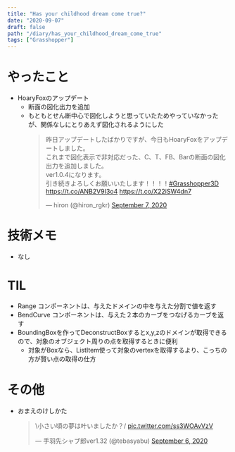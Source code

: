 ```yaml
---
title: "Has your childhood dream come true?"
date: "2020-09-07"
draft: false
path: "/diary/has_your_childhood_dream_come_true"
tags: ["Grasshopper"]
---
```


# やったこと

+ HoaryFoxのアップデート
  + 断面の図化出力を追加
  + もともとせん断中心で図化しようと思っていたためやっていなかったが、関係なしにとりあえず図化されるようにした
    <blockquote class="twitter-tweet"><p lang="ja" dir="ltr">昨日アップデートしたばかりですが、今日もHoaryFoxをアップデートしました。<br>これまで図化表示で非対応だった、C、T、FB、Barの断面の図化出力を追加しました。<br>ver1.0.4になります。<br>引き続きよろしくお願いいたします！！！！<a href="https://twitter.com/hashtag/Grasshopper3D?src=hash&amp;ref_src=twsrc%5Etfw">#Grasshopper3D</a> <a href="https://t.co/ANB2V9I3o4">https://t.co/ANB2V9I3o4</a> <a href="https://t.co/X22iSW4dn7">https://t.co/X22iSW4dn7</a></p>&mdash; hiron (@hiron_rgkr) <a href="https://twitter.com/hiron_rgkr/status/1302966781879808000?ref_src=twsrc%5Etfw">September 7, 2020</a></blockquote> <script async src="https://platform.twitter.com/widgets.js" charset="utf-8"></script>

# 技術メモ

+ なし

# TIL

+ Range コンポーネントは、与えたドメインの中を与えた分割で値を返す
+ BendCurve コンポーネントは、与えた２本のカーブをつなげるカーブを返す
+ BoundingBoxを作ってDeconstructBoxするとx,y,zのドメインが取得できるので、対象のオブジェクト周りの点を取得するときに便利
  + 対象がBoxなら、ListItem使って対象のvertexを取得するより、こっちの方が賢い点の取得の仕方

# その他

+ おまえのけしかた
  <blockquote class="twitter-tweet"><p lang="ja" dir="ltr">\小さい頃の夢は叶いましたか？/ <a href="https://t.co/ss3WOAvVzV">pic.twitter.com/ss3WOAvVzV</a></p>&mdash; 手羽先シャブ郎ver1.32 (@tebasyabu) <a href="https://twitter.com/tebasyabu/status/1302486171570720768?ref_src=twsrc%5Etfw">September 6, 2020</a></blockquote> <script async src="https://platform.twitter.com/widgets.js" charset="utf-8"></script>
